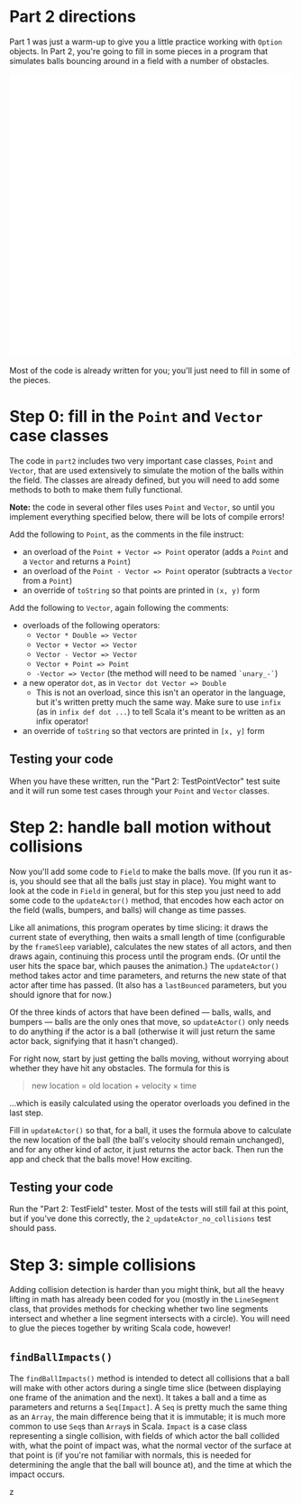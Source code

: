 # Part 2 directions

Part 1 was just a warm-up to give you a little practice working with `Option` objects. In Part 2, you're going to fill
in some pieces in a program that simulates balls bouncing around in a field with a number of obstacles.

<img src="animation.gif">

Most of the code is already written for you; you'll just need to fill in some of the pieces.

# Step 0: fill in the `Point` and `Vector` case classes
The code in `part2` includes two very important case classes, `Point` and `Vector`, that are used extensively to
simulate the motion of the balls within the field. The classes are already defined, but you will need to add some
methods to both to make them fully functional.

**Note:** the code in several other files uses `Point` and `Vector`, so until you implement everything specified below,
there will be lots of compile errors!

Add the following to `Point`, as the comments in the file instruct:
- an overload of the `Point + Vector => Point` operator (adds a `Point` and a `Vector` and returns a `Point`)
- an overload of the `Point - Vector => Point` operator (subtracts a `Vector` from a `Point`)
- an override of `toString` so that points are printed in `(x, y)` form

Add the following to `Vector`, again following the comments:
- overloads of the following operators:
  - `Vector * Double => Vector`
  - `Vector + Vector => Vector`
  - `Vector - Vector => Vector`
  - `Vector + Point => Point`
  - `-Vector => Vector` (the method will need to be named `` `unary_-` ``)
- a new operator `dot`, as in `Vector dot Vector => Double`
  - This is not an overload, since this isn't an operator in the language, but it's written pretty much the same way. Make sure to use `infix` (as in `infix def dot ...`) to tell Scala it's meant to be written as an infix operator!
- an override of `toString` so that vectors are printed in `[x, y]` form

## Testing your code
When you have these written, run the "Part 2: TestPointVector" test suite and it will run some test cases through your
`Point` and `Vector` classes.

# Step 2: handle ball motion without collisions
Now you'll add some code to `Field` to make the balls move. (If you run it as-is, you should see that all the balls just
stay in place). You might want to look at the code in `Field` in general, but for this step you just need to add some
code to the `updateActor()` method, that encodes how each actor on the field (walls, bumpers, and balls) will change as
time passes.

Like all animations, this program operates by time slicing: it draws the current state of everything, then waits a small
length of time (configurable by the `frameSleep` variable), calculates the new states of all actors, and then draws
again, continuing this process until the program ends. (Or until the user hits the space bar, which pauses the
animation.) The `updateActor()` method takes actor and time parameters, and returns the new state of that actor after
time has passed. (It also has a `lastBounced` parameters, but you should ignore that for now.)

Of the three kinds of actors that have been defined — balls, walls, and bumpers — balls are the only ones that move, so
`updateActor()` only needs to do anything if the actor is a ball (otherwise it will just return the same actor back,
signifying that it hasn't changed).

For right now, start by just getting the balls moving, without worrying about whether they have hit any obstacles. The
formula for this is
> new location = old location + velocity × time

...which is easily calculated using the operator overloads you defined in the last step.

Fill in `updateActor()` so that, for a ball, it uses the formula above to calculate the new location of the ball (the
ball's velocity should remain unchanged), and for any other kind of actor, it just returns the actor back. Then run the
app and check that the balls move! How exciting.

## Testing your code
Run the "Part 2: TestField" tester. Most of the tests will still fail at this point, but if you've done this correctly,
the `2_updateActor_no_collisions` test should pass.

# Step 3: simple collisions
Adding collision detection is harder than you might think, but all the heavy lifting in math has already been coded for
you (mostly in the `LineSegment` class, that provides methods for checking whether two line segments intersect and
whether a line segment intersects with a circle). You will need to glue the pieces together by writing Scala code,
however!

## `findBallImpacts()`
The `findBallImpacts()` method is intended to detect all collisions that a ball will make with other actors during a
single time slice (between displaying one frame of the animation and the next). It takes a ball and a time as parameters
and returns a `Seq[Impact]`. A `Seq` is pretty much the same thing as an `Array`, the main difference being that it is
immutable; it is much more common to use `Seq`s than `Array`s in Scala. `Impact` is a case class representing a single
collision, with fields of which actor the ball collided with, what the point of impact was, what the normal vector of
the surface at that point is (if you're not familiar with normals, this is needed for determining the angle that the
ball will bounce at), and the time at which the impact occurs.

z